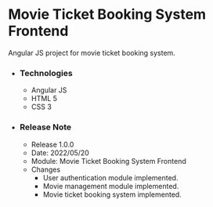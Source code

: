 # Movie Ticket Booking System Frontend
Angular JS project for movie ticket booking system.

* ### Technologies
    * Angular JS
    * HTML 5
    * CSS 3

* ### Release Note
    * Release 1.0.0
    * Date: 2022/05/20
    * Module: Movie Ticket Booking System Frontend
    * Changes
        * User authentication module implemented.
        * Movie management module implemented.
        * Movie ticket booking system implemented.
    

